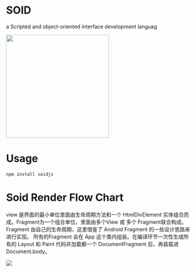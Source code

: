 # SOID
a Scripted and object-oriented interface development languag

<img src="http://lc-3dc7Ciuo.cn-n1.lcfile.com/bb72e31100ab2b2c1c64/soidJS.png" width="280px"></img>
# Usage
```
npm install soidjs
```

# Soid Render Flow Chart
view 是界面的最小单位里面由生命周期方法和一个 HtmlDivElement 实体组合而成。Fragment为一个组合单位，里面由多个View 或 多个 Fragment联合构成。
Fragment 由自己的生命周期，这里借鉴了 Android Fragment 的一些设计思路来进行实现。
所有的Fragment 会在  App 这个类内组装。在编译环节一次性生成所有的 Layout 和 Paint 代码并加载都一个 DocumentFragment 后，再装载进 Document.body。

<img src="http://lc-3dc7Ciuo.cn-n1.lcfile.com/67b9bdbec9181e62ec7c/SoidLogic.jpg"></img>